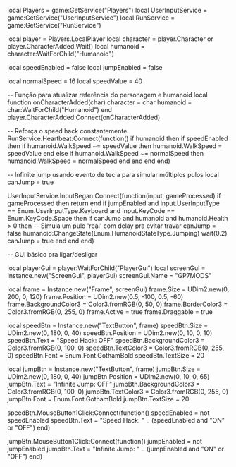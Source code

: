 local Players = game:GetService("Players")
local UserInputService = game:GetService("UserInputService")
local RunService = game:GetService("RunService")

local player = Players.LocalPlayer
local character = player.Character or player.CharacterAdded:Wait()
local humanoid = character:WaitForChild("Humanoid")

local speedEnabled = false
local jumpEnabled = false

local normalSpeed = 16
local speedValue = 40

-- Função para atualizar referência do personagem e humanoid
local function onCharacterAdded(char)
    character = char
    humanoid = char:WaitForChild("Humanoid")
end
player.CharacterAdded:Connect(onCharacterAdded)

-- Reforça o speed hack constantemente
RunService.Heartbeat:Connect(function()
    if humanoid then
        if speedEnabled then
            if humanoid.WalkSpeed ~= speedValue then
                humanoid.WalkSpeed = speedValue
            end
        else
            if humanoid.WalkSpeed ~= normalSpeed then
                humanoid.WalkSpeed = normalSpeed
            end
        end
    end
end)

-- Infinite jump usando evento de tecla para simular múltiplos pulos
local canJump = true

UserInputService.InputBegan:Connect(function(input, gameProcessed)
    if gameProcessed then return end
    if jumpEnabled and input.UserInputType == Enum.UserInputType.Keyboard and input.KeyCode == Enum.KeyCode.Space then
        if canJump and humanoid and humanoid.Health > 0 then
            -- Simula um pulo 'real' com delay pra evitar travar
            canJump = false
            humanoid:ChangeState(Enum.HumanoidStateType.Jumping)
            wait(0.2)
            canJump = true
        end
    end
end)

-- GUI básico pra ligar/desligar

local playerGui = player:WaitForChild("PlayerGui")
local screenGui = Instance.new("ScreenGui", playerGui)
screenGui.Name = "GP7MODS"

local frame = Instance.new("Frame", screenGui)
frame.Size = UDim2.new(0, 200, 0, 120)
frame.Position = UDim2.new(0.5, -100, 0.5, -60)
frame.BackgroundColor3 = Color3.fromRGB(0, 50, 0)
frame.BorderColor3 = Color3.fromRGB(0, 255, 0)
frame.Active = true
frame.Draggable = true

local speedBtn = Instance.new("TextButton", frame)
speedBtn.Size = UDim2.new(0, 180, 0, 40)
speedBtn.Position = UDim2.new(0, 10, 0, 10)
speedBtn.Text = "Speed Hack: OFF"
speedBtn.BackgroundColor3 = Color3.fromRGB(0, 100, 0)
speedBtn.TextColor3 = Color3.fromRGB(0, 255, 0)
speedBtn.Font = Enum.Font.GothamBold
speedBtn.TextSize = 20

local jumpBtn = Instance.new("TextButton", frame)
jumpBtn.Size = UDim2.new(0, 180, 0, 40)
jumpBtn.Position = UDim2.new(0, 10, 0, 65)
jumpBtn.Text = "Infinite Jump: OFF"
jumpBtn.BackgroundColor3 = Color3.fromRGB(0, 100, 0)
jumpBtn.TextColor3 = Color3.fromRGB(0, 255, 0)
jumpBtn.Font = Enum.Font.GothamBold
jumpBtn.TextSize = 20

speedBtn.MouseButton1Click:Connect(function()
    speedEnabled = not speedEnabled
    speedBtn.Text = "Speed Hack: " .. (speedEnabled and "ON" or "OFF")
end)

jumpBtn.MouseButton1Click:Connect(function()
    jumpEnabled = not jumpEnabled
    jumpBtn.Text = "Infinite Jump: " .. (jumpEnabled and "ON" or "OFF")
end)